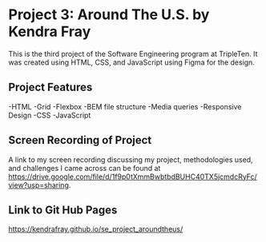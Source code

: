 # Project 3: Around The U.S. by Kendra Fray

This is the third project of the Software Engineering program at TripleTen. It was created using HTML, CSS, and JavaScript using Figma for the design.

## Project Features

-HTML
-Grid
-Flexbox
-BEM file structure
-Media queries
-Responsive Design
-CSS
-JavaScript

## Screen Recording of Project

A link to my screen recording discussing my project, methodologies used, and challenges I came across can be found at https://drive.google.com/file/d/1f9p0tXmmBwbtbdBUHC40TX5jcmdcRyFc/view?usp=sharing.

## Link to Git Hub Pages

https://kendrafray.github.io/se_project_aroundtheus/
